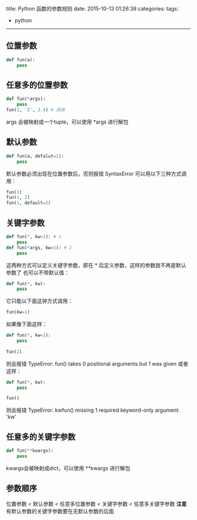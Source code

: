 title: Python 函数的参数规则
date: 2015-10-13 01:26:38
categories:
tags:
- python
---
## 位置参数
```python
def fun(a):
    pass
```

<!--more-->
## 任意多的位置参数
```python
def fun(*args):
    pass
fun(1, '2', 3.4) # 调用
```
args 会被映射成一个tuple，可以使用 *args 进行解包


## 默认参数
```python
def fun(a, defalut=1):
    pass
```
默认参数必须出现在位置参数后，否则报错 SyntaxError
可以用以下三种方式调用：
```python
fun(1)
fun(1, 2)
fun(1, default=2)
```

## 关键字参数
```python
def fun(*, kw=1): # 1
    pass
def fun(*args, kw=1): # 2
    pass
```
这两种方式可以定义关键字参数，即在 * 后定义参数，这样的参数就不再是默认参数了
也可以不带默认值：
```python
def fun(*, kw):
    pass
```
它只能以下面这钟方式调用：
```python
fun(kw=1)
```
如果像下面这样：
```python
def fun(*, kw=1): 
    pass
    
fun(2)
```
则会报错 TypeError: fun() takes 0 positional arguments but 1 was given
或者这样：
```python
def fun(*, kw):
    pass

fun()
```
则会报错 TypeError: kwfun() missing 1 required keyword-only argument: 'kw'

## 任意多的关键字参数
```python
def fun(**kwargs):
    pass
```
kwargs会被映射成dict，可以使用 **kwargs 进行解包

## 参数顺序
位置参数 < 默认参数 < 任意多位置参数 < 关键字参数 < 任意多关键字参数
**注意**有默认参数的关键字参数要在无默认参数的后面
